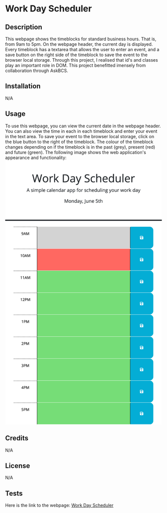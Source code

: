 # Work Day Scheduler


## Description


This webpage shows the timeblocks for standard business hours. That is, from 9am to 5pm. On the webpage header, the current day is displayed. Every timeblock has a textarea that allows the user to enter an event, and a save button on the right side of the timeblock to save the event to the browser local storage. Through this project, I realised that id's and classes play an important role in DOM. This project benefitted imensely from collaboration through AskBCS.

## Installation


N/A


## Usage


To use this webpage, you can view the current date in the webpage header. You can also view the time in each in each timeblock and enter your event in the text area. To save your event to the browser local storage, click on the blue button to the right of the timeblock. The colour of the timeblock changes depending on if the timeblock is in the past (grey), present (red) and future (green).
The following image shows the web application's appearance and functionality:
![The Workday Scheduler webpage includes a header image, nine timeblocks shwoing the standard business hours (9am to 5pm) at the middle of the page, and blue save buttons to the right of each timeblock.](./assets/images/screenshot.png)

## Credits


N/A


## License


N/A


## Tests


Here is the link to the webpage:
[Work Day Scheduler](https://wdverse.github.io/Work-Day-Scheduler/)